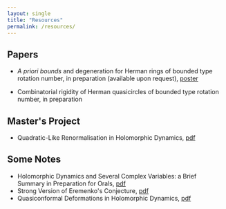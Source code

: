```yaml
---
layout: single
title: "Resources"
permalink: /resources/
---
```


## Papers
  * _A priori bounds_ and degeneration for Herman rings of bounded type rotation number,
  in preparation (available upon request), [poster](https://www.msri.org/ckeditor_assets/attachments/2014/Poster-WRL.pdf)

  * Combinatorial rigidity of Herman quasicircles of bounded type rotation number, in preparation

## Master's Project
  * Quadratic-Like Renormalisation in Holomorphic Dynamics, [pdf](/files/masters-thesis.pdf)

## Some Notes
  * Holomorphic Dynamics and Several Complex Variables: a Brief Summary in Preparation for Orals, [pdf](/files/orals-summary.pdf)
  * Strong Version of Eremenko's Conjecture, [pdf](/files/eremenko-lyubich-class.pdf)
  * Quasiconformal Deformations in Holomorphic Dynamics, [pdf](/files/quasiconformal-deformations.pdf)
